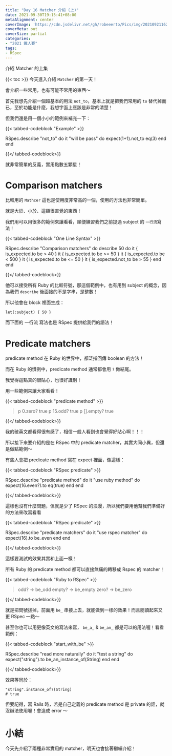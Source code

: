 ```yaml
---
title: "Day 16 Matcher 介紹 (上)"
date: 2021-09-30T19:15:41+08:00
metaAlignment: center
coverImage: 'https://cdn.jsdelivr.net/gh/robeeerto/Pics/img/202109211620030.png' 
coverMeta: out
coverSize: partial
categories:
- "2021 鐵人賽"
tags:
- RSpec
---
```


介紹 Matcher 的上集
<!--more-->
{{< toc >}}
今天進入介紹 `Matcher` 的第一天！

會介紹一些常用，也有可能不常用的東西～

首先我想先介紹一個超基本的用法 `not_to`，基本上就是把我們常用的 `to` 替代掉而已，至於功能是什麼，我想字面上應該是非常的清楚！

但我們還是用一個小小的範例來補充一下：

{{< tabbed-codeblock "Example" >}}
<!-- tab ruby -->
RSpec.describe "not_to" do
  it "will be pass" do
    expect(1+1).not_to eq(3)
  end
end
<!-- endtab -->
{{</ tabbed-codeblock>}}

就非常簡單的反義，實用點數五顆星！

# Comparison matchers

比較用的 `Mathcer` 這也是使用度非常高的一個，使用的方法也非常簡單。

就是大於、小於、這類很直覺的東西！

我們用可以用很多的範例來讓看看，順便練習我們之前提過 subject 的 `一行流`寫法！

{{< tabbed-codeblock "One Line Syntax" >}}
<!-- tab ruby -->
RSpec.describe "Comparison matchers" do
  describe 50 do
    it { is_expected.to be > 40 }
    it { is_expected.to be >= 50 }
    it { is_expected.to be < 500 }
    it { is_expected.to be <= 50 }
    it { is_expected.not_to be > 55 }
  end
end
<!-- endtab -->
{{</ tabbed-codeblock>}}

他可以接受所有 Ruby 的比較符號，那這個範例中，也有用到 subject 的概念，因為我們 `describe` 後面接的不是字串，是整數！

所以他會在 block 裡面生成：

```ruby=
let(:subject) { 50 }
```

而下面的 一行流 寫法也是 RSpec 提供給我們的語法！

# Predicate matchers

predicate method 在 Ruby 的世界中，都泛指回傳 boolean 的方法！

而在 Ruby 的慣例中，predicate method 通常都會用 `?` 做結尾。

我覺得這點真的很貼心，也很好識別！

用一些範例來讓大家看看！

{{< tabbed-codeblock "predicate method" >}}
<!-- tab ruby -->
> p 0.zero?
> true
> p 15.odd?
> true
> p [].empty?
> true
<!-- endtab -->
{{</ tabbed-codeblock>}}

我的破英文都看得很有感了，相信一般人看到也會覺得好貼心啊！！！

所以接下來要介紹的是在 RSpec 中的 predicate matcher，其實大同小異，但還是做點範例～

有些人會把 predicate method 寫在 expect 裡面，像這樣：

{{< tabbed-codeblock "RSpec predicate" >}}
<!-- tab ruby -->
RSpec.describe "predicate method" do
  it "use ruby method" do
    expect(16.even?).to eq(true)
  end
end
<!-- endtab -->
{{</ tabbed-codeblock>}}

這樣也沒有什麼問題，但就是少了 RSpec 的浪漫，所以我們要用他幫我們準備好的方法來改寫看看

{{< tabbed-codeblock "RSpec predicate" >}}
<!-- tab ruby -->
RSpec.describe "predicate matchers" do
  it "use rspec matcher" do
    expect(16).to be_even
  end
end
<!-- endtab -->
{{</ tabbed-codeblock>}}

這樣要測試的效果其實和上面一樣！

所有 Ruby 的 predicate method 都可以直接無痛的轉移成 Rspec 的 matcher！

{{< tabbed-codeblock "Ruby to RSpec" >}}
<!-- tab ruby -->
> odd? -> be_odd
> empty? -> be_empty
> zero? -> be_zero
<!-- endtab -->
{{</ tabbed-codeblock>}}

就是把問號拔掉，前面用 `be_` 串接上去，就能做到一樣的效果！而且閱讀起來又更 RSpec 一點～

甚至你也可以用更像英文的寫法來寫， `be_a_` & `be_an_` 都是可以的用法喔！看看範例：

{{< tabbed-codeblock "start_with_be" >}}
<!-- tab ruby -->
RSpec.describe "read more naturally" do
  it "test a string" do
    expect("string").to be_an_instance_of(String)
  end
end
<!-- endtab -->
{{</ tabbed-codeblock>}}

效果等同於：

```ruby=
"string".instance_of?(String)
# true
```

但要記得，寫 Rails 時，若是自己定義的 predicate method 是 private 的話，就沒辦法使用喔！會造成 error ～

# 小結

今天先介紹了兩種非常實用的 matcher，明天也會接著繼續介紹！





